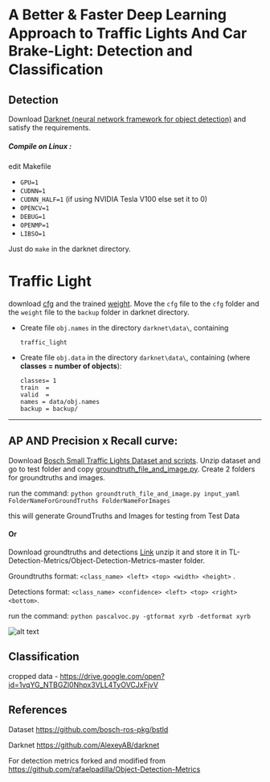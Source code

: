 # A Better & Faster Deep Learning Approach to Traﬃc Lights And Car Brake-Light: Detection and Classiﬁcation

## Detection

Download [Darknet (neural network framework for object detection)](https://github.com/AlexeyAB/darknet) and satisfy the requirements.

##### Compile on Linux :
edit Makefile
  * `GPU=1`
  * `CUDNN=1`
  * `CUDNN_HALF=1` (if using NVIDIA Tesla V100 else set it to 0)
  * `OPENCV=1`
  * `DEBUG=1`
  * `OPENMP=1` 
  * `LIBSO=1`
  
Just do `make` in the darknet directory.

# Traffic Light 

download [cfg](https://github.com/nafis00141/TrafficLight-Detection-And-Classification/blob/master/yolo-obj_TL_final.cfg) and the trained [weight](https://drive.google.com/open?id=1LnzLB9daUyPD6B3QuMUU-CFaXCJDFjtA). Move the `cfg` file to the `cfg` folder and the `weight` file to the `backup` folder in darknet directory.


* Create file `obj.names` in the directory `darknet\data\`, containing
  ```
  traffic_light
  ```
* Create file `obj.data` in the directory `darknet\data\`, containing (where **classes = number of objects**):
  ```
  classes= 1
  train  = 
  valid  = 
  names = data/obj.names
  backup = backup/
  ```
  
  
-------------------------------------------------------------------------------------------------------------

## AP AND Precision x Recall curve:
Download [Bosch Small Traffic Lights Dataset and scripts](https://github.com/bosch-ros-pkg/bstld). Unzip dataset and go to test folder and copy [groundtruth_file_and_image.py](https://github.com/nafis00141/TL-Detection-And-Classification/blob/master/groundtruth_file_and_image.py). Create 2 folders for groundtruths and images.  

run the command: `python groundtruth_file_and_image.py input_yaml FolderNameForGroundTruths FolderNameForImages`

this will generate GroundTruths and Images for testing from Test Data

#### Or

Download groundtruths and detections [Link](https://drive.google.com/file/d/1KZBb6pCyMLO757g5WV_ADTFtwGaW3bT8/view?usp=sharing)
unzip it and store it in TL-Detection-Metrics/Object-Detection-Metrics-master folder.

Groundtruths format: `<class_name> <left> <top> <width> <height>` .

Detections format: `<class_name> <confidence> <left> <top> <right> <bottom>`.

run the command: `python pascalvoc.py -gtformat xyrb -detformat xyrb`

![alt text](https://github.com/nafis00141/TL-Detection-And-Classification/blob/master/images%20for%20readme/map.PNG)


## Classification
cropped data - https://drive.google.com/open?id=1vqYG_NTBGZl0Nhpx3VLL4TyOVCJxFjvV

## References
Dataset https://github.com/bosch-ros-pkg/bstld

Darknet https://github.com/AlexeyAB/darknet

For detection metrics forked and modified from https://github.com/rafaelpadilla/Object-Detection-Metrics
